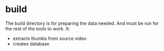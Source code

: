 # build

The build directory is for preparing the data needed. And must be run
for the rest of the tools to work. It:

- extracts thumbs from source video
- creates database
